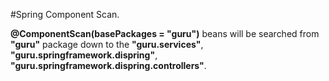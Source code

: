 #Spring Component Scan.

<b>@ComponentScan(basePackages = "guru")</b> beans will be searched from <b>"guru"</b> package down to the <b>"guru.services"</b>, <b>"guru.springframework.dispring"</b>, <b>"guru.springframework.dispring.controllers"</b>. 